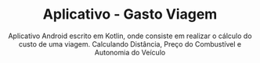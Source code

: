 <h1 align="center">Aplicativo - Gasto Viagem</h1>
<p align="center">Aplicativo Android escrito em Kotlin, onde consiste em realizar o cálculo do custo de uma viagem. Calculando Distância, Preço do Combustível e Autonomia do Veículo</p>